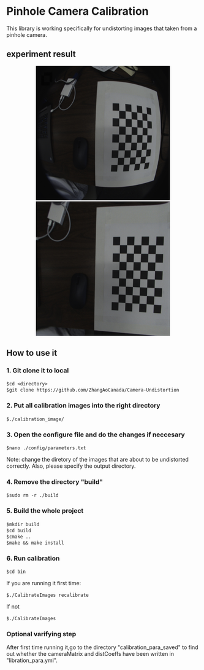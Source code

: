 # Pinhole Camera Calibration
This library is working specifically for undistorting images that taken from a pinhole camera.

## experiment result
<p align="center">
  <img src="testimages/input/tstimg8.jpg" width="350" height="350"> <img src="testimages/output/0.jpg" width="350" height="350">
</p>

## How to use it
### 1. Git clone it to local
```
$cd <directory>
$git clone https://github.com/ZhangAoCanada/Camera-Undistortion
```

### 2. Put all calibration images into the right directory
```
$./calibration_image/
```

### 3. Open the configure file and do the changes if neccesary
```
$nano ./config/parameters.txt
```
Note: change the diretory of the images that are about to be undistorted correctly. Also, please specify the output directory.

### 4. Remove the directory "build"
```
$sudo rm -r ./build
```

### 5. Build the whole project
```
$mkdir build
$cd build
$cmake ..
$make && make install
```

### 6. Run calibration
```
$cd bin
```
If you are running it first time:
```
$./CalibrateImages recalibrate
```
If not
```
$./CalibrateImages
```

### Optional varifying step
After first time running it,go to the directory "calibration_para_saved" to find out whether the cameraMatrix and distCoeffs have been written in "libration_para.yml".


